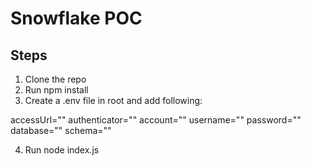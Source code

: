 # Snowflake POC

## Steps

1. Clone the repo
2. Run npm install
3. Create a .env file in root and add following:

accessUrl="<your-access-url>"
authenticator="<your-authenticator>"
account="<your-account>"
username="<your-username>"
password="<your-password>"
database="<your-database>"
schema="<your-schema>" 
  
4. Run node index.js
